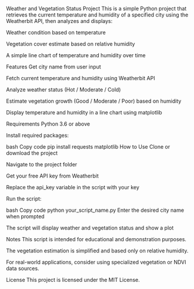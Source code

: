 Weather and Vegetation Status Project
This is a simple Python project that retrieves the current temperature and humidity of a specified city using the Weatherbit API, then analyzes and displays:

Weather condition based on temperature

Vegetation cover estimate based on relative humidity

A simple line chart of temperature and humidity over time

Features
Get city name from user input

Fetch current temperature and humidity using Weatherbit API

Analyze weather status (Hot / Moderate / Cold)

Estimate vegetation growth (Good / Moderate / Poor) based on humidity

Display temperature and humidity in a line chart using matplotlib

Requirements
Python 3.6 or above

Install required packages:

bash
Copy code
pip install requests matplotlib
How to Use
Clone or download the project

Navigate to the project folder

Get your free API key from Weatherbit

Replace the api_key variable in the script with your key

Run the script:

bash
Copy code
python your_script_name.py
Enter the desired city name when prompted

The script will display weather and vegetation status and show a plot

Notes
This script is intended for educational and demonstration purposes.

The vegetation estimation is simplified and based only on relative humidity.

For real-world applications, consider using specialized vegetation or NDVI data sources.

License
This project is licensed under the MIT License.
